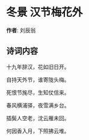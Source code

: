 # 冬景 汉节梅花外

**作者**: 刘辰翁

## 诗词内容

十九年辞汉，花如旧日开。

自持天外节，谁寄陇头梅。

死恨节旄尽，生知仗信来。

春风横浦驿，夜雪满乡台。

插鬓人空老，沈云雁未回。

何因香入月，下照拂云堆。

